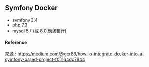 ## Symfony Docker
- symfony 3.4
- php 7.3
- mysql 5.7 (或 8.0 應該都行)

#### Reference
來源 : https://medium.com/@ger86/how-to-integrate-docker-into-a-symfony-based-project-f06164dc7944